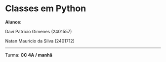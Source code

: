 # Classes em Python

**Alunos**:

Davi Patricio Gimenes (2401557)

Natan Maurício da Silva (2401712)

---

Turma: **CC 4A / manhã**
